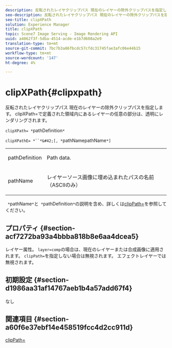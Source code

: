 ```yaml
---
description: 反転されたレイヤクリップパス 現在のレイヤーの除外クリップパスを指定します。 clipXPath=で定義された領域内にあるレイヤーの任意の部分は、透明にレンダリングされます。
seo-description: 反転されたレイヤクリップパス 現在のレイヤーの除外クリップパスを指定します。 clipXPath=で定義された領域内にあるレイヤーの任意の部分は、透明にレンダリングされます。
seo-title: clipXPath
solution: Experience Manager
title: clipXPath
topic: Scene7 Image Serving - Image Rendering API
uuid: a4062f3f-5dba-4514-acde-e1b7d608a2e9
translation-type: tm+mt
source-git-commit: 7bc7b3a86fbcdc57cfdc31745fae3afc06e44b15
workflow-type: tm+mt
source-wordcount: '147'
ht-degree: 4%

---
```



# clipXPath{#clipxpath}

反転されたレイヤクリップパス 現在のレイヤーの除外クリップパスを指定します。 clipXPath=で定義された領域内にあるレイヤーの任意の部分は、透明にレンダリングされます。

`clipXPath= *`pathDefinition`*`

`clipXPathE= *``*&#42;[, *`pathNamepathName`*]`

<table id="simpletable_27AFC3A694874CF8B673460820EFD90D"> 
 <tr class="strow"> 
  <td class="stentry"> <p><span class="codeph"> <span class="varname"> pathDefinition</span> </span> </p> </td> 
  <td class="stentry"> <p>Path data. </p></td> 
 </tr> 
 <tr class="strow"> 
  <td class="stentry"> <p><span class="codeph"> <span class="varname"> pathName</span> </span> </p> </td> 
  <td class="stentry"> <p>レイヤーソース画像に埋め込まれたパスの名前（ASCIIのみ） </p></td> 
 </tr> 
</table>

` *`pathName`*`と` *`pathDefinition`*`の説明を含め、詳しくは[clipPath=](../../../../../is-api/http-ref/image-serving-api-ref/c-http-protocol-reference/c-command-reference/r-clippath.md#reference-8139b1b52dc54749b51b109521ddf83d)を参照してください。

## プロパティ {#section-acf7272ba93a4bbba818b8e6aa4dcea5}

レイヤー属性。 `layer=comp`の場合は、現在のレイヤーまたは合成画像に適用されます。 `clipPath=`を指定しない場合は無視されます。 エフェクトレイヤーでは無視されます。

## 初期設定 {#section-d1986aa31af14767aeb1b4a57add67f4}

なし

## 関連項目 {#section-a60f6e37ebf14e458519fcc4d2cc911d}

[clipPath=](../../../../../is-api/http-ref/image-serving-api-ref/c-http-protocol-reference/c-command-reference/r-clippath.md#reference-8139b1b52dc54749b51b109521ddf83d)
